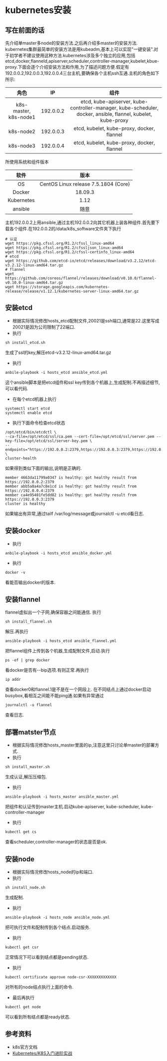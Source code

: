 # kubernetes安装
## 写在前面的话
先介绍单master多node的安装方法.之后再介绍多master的安装方法. kubernetes集群最简单的安装方法是用kubeadm,基本上可以实现"一键安装".对于初学者不建议使用这种方法.kubernetes涉及多个独立的应用,包括etcd,docker,flanneld,apiserver,scheduler,controller-manager,kubelet,kbue-proxy.下面会逐个介绍安装方法和作用,为了描述问题方便.假定有192.0.0.2,192.0.0.3,192.0.0.4三台主机,要确保各个主机ssh互通.主机的角色如下所示:

| 角色 | IP | 组件 |
| :------:| :---: |:---: |
| k8s-master, k8s-node1 | 192.0.0.2 | etcd, kube-apiserver, kube-controller-manager, kube-scheduler, docker, ansible, flannel, kubelet, kube-proxy |
| k8s-node2 | 192.0.0.3 | etcd, kubelet, kube-proxy, docker, flannel |
| k8s-node3 | 192.0.0.4 | etcd, kubelet, kube-proxy, docker, flannel |

所使用系统和组件版本

| 软件 | 版本 |
| :------:| :---: |
| OS | CentOS Linux release 7.5.1804 (Core) |
| Docker | 18.09.3 |
| Kubernetes | 1.12 |
| ansible | 随意 |

主机192.0.0.2上用ansible,通过主机192.0.0.2向其它机器上装各种组件.首先要下载各个组件.在192.0.0.2的/data/k8s_software文件夹下执行
```
# 认证
wget https://pkg.cfssl.org/R1.2/cfssl_linux-amd64
wget https://pkg.cfssl.org/R1.2/cfssljson_linux-amd64
wget https://pkg.cfssl.org/R1.2/cfssl-certinfo_linux-amd64
# etcd
wget https://github.com/etcd-io/etcd/releases/download/v3.2.12/etcd-v3.2.12-linux-amd64.tar.gz
# flannel
wget https://github.com/coreos/flannel/releases/download/v0.10.0/flannel-v0.10.0-linux-amd64.tar.gz
wget https://storage.googleapis.com/kubernetes-release/release/v1.12.1/kubernetes-server-linux-amd64.tar.gz
```

## 安装etcd
* 根据实际情况修改hosts_etcd配制文件,20021是ssh端口,通常是22.这里写成20021是因为公司限制了22端口.
* 执行
```
sh install_etcd.sh
```
生成了ssl的key,解压etcd-v3.2.12-linux-amd64.tar.gz

* 执行
```
anbile-playbook -i hosts_etcd ansible_etcd.yml
```
这个ansible脚本是把etcd组件和ssl key传到各个机器上,生成配制.不再描述细节,可以看代码.

* 在每个etcd机器上执行
```
systemctl start etcd
systemctl enable etcd
```

* 执行下面命令检查etcd状态
```
/opt/etcd/bin/etcdctl \
--ca-file=/opt/etcd/ssl/ca.pem --cert-file=/opt/etcd/ssl/server.pem --key-file=/opt/etcd/ssl/server-key.pem \
--endpoints="https://192.0.0.2:2379,https://192.0.0.3:2379,https://192.0.0.4:2379" \
cluster-health
```
如果得到类似下面的输出,说明是正确的.
```
member 4663da11799a0347 is healthy: got healthy result from https://192.0.0.2:2379
member abb5a8a4a7c8e1cd is healthy: got healthy result from https://192.0.0.4:2379
member ca4e95401fe5dd82 is healthy: got healthy result from https://192.0.0.3:2379
cluster is healthy
```
如果输出有异常,通过tailf /var/log/message或journalctl -u etcd看日志.

## 安装docker
* 执行
```
anbile-playbook -i hosts_etcd ansible_docker.yml
```
* 执行
```
docker -v
```
看能否输出docker的版本.

## 安装flannel
flannel虚拟出一个子网,确保容器之间能通信.
执行
```
sh install_flannel.sh
```
解压.再执行
```
ansible-playbook -i hosts_etcd ansible_flannel.yml
```
把flannel组件上传到各个机器,生成配制文件,启动.执行
```
ps -ef | grep docker
```
看docker是否有--bip选项.有则正常.再执行
```
ip addr
```
查看docker0和flannel.1是不是在一个网段上.
在不同结点上通过docker启动busybox,看相互之间能不能ping通.如果有异常通过
```
journalctl -u flannel
```
查看日志.

## 部署matster节点
* 根据实际情况修改hosts_master里面的ip,注意这里只讨论单master的部署方式.
* 执行
```
sh install_master.sh
```
生成认证,解压压缩包.
* 执行
```
ansible-playbook -i hosts_master ansible_master.yml
```
把组件和认证传到master主机.启动kube-apiserver, kube-scheduler, kube-controller-manager
* 执行
```
kubectl get cs
```
查看scheduler,controller-manager的状态是否是ok.

## 安装node
* 根据实际情况修改hosts_node的ip和端口.
* 执行
```
sh install_node.sh
```
生成配制.
* 执行
```
ansible-playbook -i hosts_node ansible_node.yml
```
把可执行文件和配制传到各个结点.启动服务.
* 执行
```
kubectl get csr
```
正常情况下可以看到结点都是pending状态.
* 执行
```
kubectl certificate approve node-csr-XXXXXXXXXXXXX
```
对所有的node结点执行上面的命令.
* 最后再执行
```
kubectl get node
```
可以看到所有结点都是ready状态.

## 参考资料
* k8s官方文档
* [Kubernetes/K8S入门进阶实战](https://study.163.com/course/courseMain.htm?courseId=1005024008&share=1&shareId=1139090540)